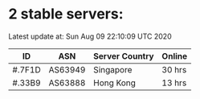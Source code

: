 # 2 stable servers:

Latest update at: Sun Aug 09 22:10:09 UTC 2020

| ID | ASN | Server Country | Online |
| -- | --- | -------------- | ------ |
| #.7F1D | AS63949 | Singapore | 30 hrs |
| #.33B9 | AS63888 | Hong Kong | 13 hrs |

